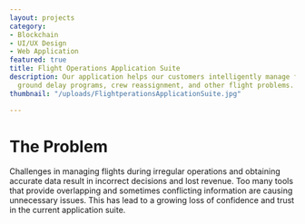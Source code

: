 ```yaml
---
layout: projects
category:
- Blockchain
- UI/UX Design
- Web Application
featured: true
title: Flight Operations Application Suite
description: Our application helps our customers intelligently manage flight delays/diversions/cancellations,
  ground delay programs, crew reassignment, and other flight problems.
thumbnail: "/uploads/FlightperationsApplicationSuite.jpg"

---
```

# The Problem

Challenges in managing flights during irregular operations and obtaining accurate data result in incorrect decisions and lost revenue. Too many tools that provide overlapping and sometimes conflicting information are causing unnecessary issues. This has lead to a growing loss of confidence and trust in the current application suite.